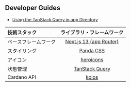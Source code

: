 ## Developer Guides

- [Using the TanStack Query in app Directory](https://tanstack.com/query/v4/docs/react/guides/ssr#using-the-app-directory-in-nextjs-13)

| 技術スタック         |            ライブラリ・フレームワーク             |
| :------------------- | :-----------------------------------------------: |
| ベースフレームワーク | [Next.js 13 (app Router)](https://nextjs.org/docs) |
| スタイリング         |        [Panda CSS](https://panda-css.com/)        |
| アイコン             |  [heroicons](https://heroicons.com/)  |
| 状態管理             |  [TanStack Query](https://tanstack.com/query/v4)  |
| Cardano API          |           [koios](https://koios.rest/)            |
